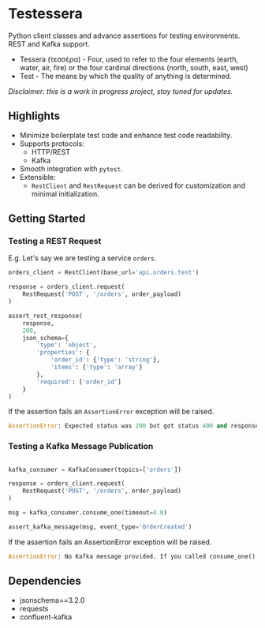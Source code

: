 # Testessera

Python client classes and advance assertions for testing environments. REST and Kafka support.

- Tessera (τεσσέρα) - Four, used to refer to the four elements (earth, water, air, fire) or the four cardinal directions (north, south, east, west)
- Test - The means by which the quality of anything is determined.

*Disclaimer: this is a work in progress project, stay tuned for updates.*


## Highlights

- Minimize boilerplate test code and enhance test code readability.
- Supports protocols:
  - HTTP/REST
  - Kafka
- Smooth integration with `pytest`.
- Extensible:
  - `RestClient` and `RestRequest` can be derived for customization and minimal initialization.

## Getting Started

### Testing a REST Request

E.g. Let's say we are testing a service `orders`.

```python
orders_client = RestClient(base_url='api.orders.test')

response = orders_client.request(
	RestRequest('POST', '/orders', order_payload)
)

assert_rest_response(
	response,
	200,
	json_schema={
		'type': 'object',
		'properties': {
			'order_id': {'type': 'string'},
			'items': {'type': 'array'}
		},
		'required': ['order_id']
	}
)
```

If the assertion fails an `AssertionError` exception will be raised.

```python
AssertionError: Expected status was 200 but got status 400 and response body INVALID_DATA
```

### Testing a Kafka Message Publication

```python

kafka_consumer = KafkaConsumer(topics=['orders'])

response = orders_client.request(
	RestRequest('POST', '/orders', order_payload)
)

msg = kafka_consumer.consume_one(timeout=4.0)

assert_kafka_message(msg, event_type='OrderCreated')

```
If the assertion fails an AssertionError exception will be raised.

```python
AssertionError: No Kafka message provided. If you called consume_one() or consume_many() they timed out
```


## Dependencies

- jsonschema==3.2.0
- requests
- confluent-kafka

<!-- jsonschema==3.2.0
requests==2.31.0
confluent-kafka==2.0.2
redis==4.6.0 -->
